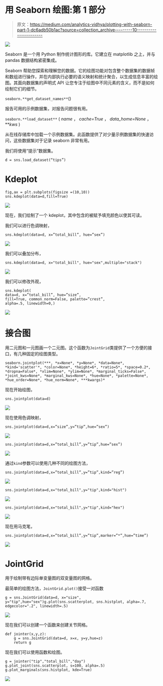 # 用 Seaborn 绘图:第 1 部分

> 原文：<https://medium.com/analytics-vidhya/plotting-with-seaborn-part-1-dc6adb50b1ac?source=collection_archive---------10----------------------->

![](img/cecd47efe77523cd0d191aab3b022b70.png)

Seaborn 是一个用 Python 制作统计图形的库。它建立在 matplotlib 之上，并与 pandas 数据结构紧密集成。

Seaborn 帮助您探索和理解您的数据。它的绘图功能对包含整个数据集的数据帧和数组进行操作，并在内部执行必要的语义映射和统计聚合，以生成信息丰富的绘图。其面向数据集的声明式 API 让您专注于绘图中不同元素的含义，而不是如何绘制它们的细节。

`seaborn.**get_dataset_names**`()

报告可用的示例数据集，对报告问题很有用。

`seaborn.**load_dataset**` ( *name* ， *cache=True* ， *data_home=None* ， ***kws* )

从在线存储库中加载一个示例数据集。此函数提供了对少量示例数据集的快速访问，这些数据集对于记录 seaborn 非常有用。

我们将使用“提示”数据集。

```
d = sns.load_dataset(“tips”)
```

# Kdeplot

```
fig,ax = plt.subplots(figsize =(10,10))
sns.kdeplot(data=d,fill=True)
```

![](img/00a1b7f6511e89735bbfb233aa6d699d.png)

现在，我们绘制了一个 kdeplot，其中包含的被赋予填充颜色以使其可读。

我们可以进行色调映射，

```
sns.kdeplot(data=d, x=”total_bill”, hue=”sex”)
```

![](img/9e0166cbc633312ab7ad54d10f6b3e94.png)

我们可以叠加分布，

```
sns.kdeplot(data=d, x="total_bill", hue="sex",multiple="stack")
```

![](img/09449a0300a850276350aa76430a483e.png)

我们可以修改外观，

```
sns.kdeplot(
data=d, x=”total_bill”, hue=”size”,
fill=True, common_norm=False, palette=”crest”,
alpha=.5, linewidth=0,)
```

![](img/22e5c80c049ad4bcc0900e08a9b963c0.png)

# 接合图

用二元图和一元图画一个二元图。这个函数为`JointGrid`类提供了一个方便的接口，有几种固定的绘图类型。

```
seaborn.jointplot(***, *x=None*, *y=None*, *data=None*, *kind='scatter'*, *color=None*, *height=6*, *ratio=5*, *space=0.2*, *dropna=False*, *xlim=None*, *ylim=None*, *marginal_ticks=False*, *joint_kws=None*, *marginal_kws=None*, *hue=None*, *palette=None*, *hue_order=None*, *hue_norm=None*, ***kwargs)*
```

现在开始绘图，

```
sns.jointplot(data=d)
```

![](img/2011b3b1f49331c3a84cb60c87cc8a97.png)

现在使用色调映射，

```
sns.jointplot(data=d,x=”size”,y=”tip”,hue=”sex”)
```

![](img/e26447460b6d11d27b7a14e3c4a5087e.png)

```
sns.jointplot(data=d,x=”total_bill”,y=”tip”,hue=”sex”)
```

![](img/749a9c3c97eeabee32fc4457f47a86ca.png)

通过`kind`参数可以使用几种不同的绘图方法，

```
sns.jointplot(data=d,x=”total_bill”,y=”tip”,kind=”reg”)
```

![](img/ff1bd1675eba3e1f363ac04ed5d282d2.png)

```
sns.jointplot(data=d,x="total_bill",y="tip",kind="hist")
```

![](img/7e7a0060f9d26bf1bb41f428f6ce8aeb.png)

```
sns.jointplot(data=d,x="total_bill",y="tip",kind="hex")
```

![](img/561087a9b425bc8d31e7a7ae1b574a15.png)

现在用马克笔，

```
sns.jointplot(data=d,x=”total_bill”,y=”tip”,marker=”*”,hue=”time”)
```

![](img/8f1abe6bd2b4ea2c589dbddcd42e80f9.png)

# **JointGrid**

用于绘制带有边际单变量图的双变量图的网格。

最简单的绘图方法，`JointGrid.plot()`接受一对函数

```
g = sns.JointGrid(data=d, x="size", y="tip",hue="sex")g.plot(sns.scatterplot, sns.histplot, alpha=.7, edgecolor=".2", linewidth=.5)
```

![](img/7929a1228b4c8ac581d150f77d2e0141.png)

现在我们可以创建一个函数来创建关节网格。

```
def jointer(x,y,z):
    g = sns.JointGrid(data=d, x=x, y=y,hue=z)
    return g
```

现在我们可以使用函数和绘图。

```
g = jointer("tip","total_bill","day")
g.plot_joint(sns.scatterplot, s=100, alpha=.5)
g.plot_marginals(sns.histplot, kde=True)
```

![](img/84da3f4fa3256a4e909f34e2d147b88f.png)